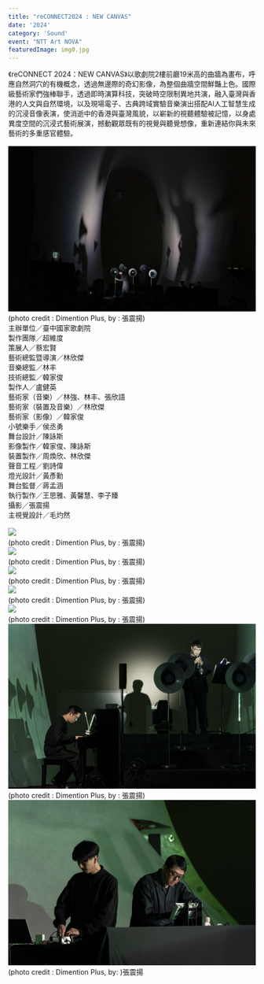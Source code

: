 ```yaml
---
title: "reCONNECT2024 : NEW CANVAS"
date: '2024'
category: 'Sound'
event: "NTT Art NOVA"
featuredImage: img0.jpg
---
```

  <div class="box">
      <div class="dscrptn">
        《reCONNECT 2024：NEW CANVAS》以歌劇院2樓前廳19米高的曲牆為畫布，呼應自然洞穴的有機概念，透過無邊際的奇幻影像，為整個曲牆空間鮮豔上色。國際級藝術家們強棒聯手，透過即時演算科技，突破時空限制異地共演，融入臺灣與香港的人文與自然環境，以及現場電子、古典跨域實驗音樂演出搭配AI人工智慧生成的沉浸音像表演，使消逝中的香港與臺灣風貌，以嶄新的視聽體驗被記憶，以身處異度空間的沉浸式藝術展演，撼動觀眾既有的視覺與聽覺想像，重新連結你與未來藝術的多重感官體驗。<br>
        <br>
      </div>
  </div>
  <div class="box">
      <img class="subimg" src="./img1.jpg">
      <div class="photocredit">(photo credit : Dimention Plus, by : 張震揚)</div>
  </div>

  <div class="box">
      <div class="dscrptn">
        主辦單位／臺中國家歌劇院<br>
        製作團隊／超維度<br>
        策展人／蔡宏賢<br>
        藝術總監暨導演／林欣傑<br>
        音樂總監／林丰<br>
        技術總監／韓家俊<br>
        製作人／盧健英<br>
        藝術家（音樂）／林強、林丰、張欣語<br>
        藝術家（裝置及音樂）／林欣傑<br>
        藝術家（影像）／韓家俊<br>
        小號樂手／侯丞勇<br>
        舞台設計／陳詠斯<br>
        影像製作／韓家俊、陳詠斯<br>
        裝置製作／周煥欣、林欣傑<br>
        聲音工程／劉詩偉<br>
        燈光設計／黃彥勳<br>
        舞台監督／蔣孟涵<br>
        執行製作／王思雅、黃馨慧、李子臻<br>
        攝影／張震揚<br>
        主視覺設計／毛灼然<br>
        <br>
      </div>
  </div>

  

  <div class="box">
      <img class="subimg" src="./img3.jpg">
      <div class="photocredit">(photo credit : Dimention Plus, by : 張震揚)</div>
  </div>

  <div class="box">
      <img class="subimg" src="./img2.jpg">
      <div class="photocredit">(photo credit : Dimention Plus, by : 張震揚)</div>
  </div>
  <div class="box">
      <img class="subimg" src="./img4.jpg">
      <div class="photocredit">(photo credit : Dimention Plus, by : 張震揚)</div>
  </div>

  <div class="box">
      <img class="subimg" src="./img5.jpg">
      <div class="photocredit">(photo credit : Dimention Plus, by : 張震揚)</div>
  </div>

  <div class="box">
      <img class="subimg" src="./img6.jpg">
      <div class="photocredit">(photo credit : Dimention Plus, by : 張震揚)</div>
  </div>

  <div class="box">
      <img class="subimg" src="./img7.jpg">
      <div class="photocredit">(photo credit : Dimention Plus, by : 張震揚)</div>
  </div>
  <div class="box">
      <img class="subimg" src="./img8.jpg">
      <div class="photocredit">(photo credit : Dimention Plus, by: )張震揚</div>
  </div>

  <div class="box"></div>

  <div class="box"></div>
